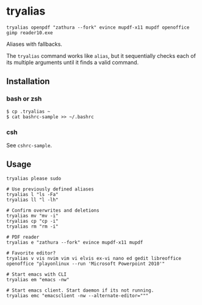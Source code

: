 # tryalias

`tryalias openpdf "zathura --fork" evince mupdf-x11 mupdf openoffice gimp reader10.exe`

Aliases with fallbacks.

The `tryalias` command works like `alias`, but it sequentially checks
each of its multiple arguments until it finds a valid command.

## Installation

### bash or zsh

```
$ cp .tryalias ~
$ cat bashrc-sample >> ~/.bashrc
```

### csh

See `cshrc-sample`.

## Usage

```
tryalias please sudo

# Use previously defined aliases
tryalias l "ls -Fa"
tryalias ll "l -lh"

# Confirm overwrites and deletions
tryalias mv "mv -i"
tryalias cp "cp -i"
tryalias rm "rm -i"

# PDF reader
tryalias e "zathura --fork" evince mupdf-x11 mupdf 

# Favorite editor?
tryalias v vis nvim vim vi elvis ex-vi nano ed gedit libreoffice openoffice "playonlinux --run 'Microsoft Powerpoint 2010'"

# Start emacs with CLI 
tryalias em "emacs -nw"

# Start emacs client. Start daemon if its not running.
tryalias emc "emacsclient -nw --alternate-editor="""
```
